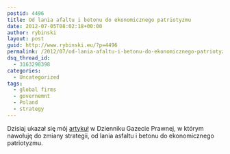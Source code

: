 ```yaml
---
postid: 4496
title: Od lania afaltu i betonu do ekonomicznego patriotyzmu
date: 2012-07-05T08:02:18+00:00
author: rybinski
layout: post
guid: http://www.rybinski.eu/?p=4496
permalink: /2012/07/od-lania-afaltu-i-betonu-do-ekonomicznego-patriotyzmu/
dsq_thread_id:
  - 3163298398
categories:
  - Uncategorized
tags:
  - global firms
  - governemnt
  - Poland
  - strategy
---
```

Dzisiaj ukazał się mój [artykuł](http://forsal.pl/artykuly/630541,rybinski_beton_i_asfalt_to_nie_wszystko_nadszedl_czas_na_ekonomiczny_patriotyzm.html) w Dzienniku Gazecie Prawnej, w którym nawołuję do zmiany strategii, od lania asfaltu i betonu do ekonomicznego patriotyzmu.
